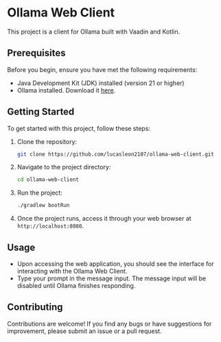 # Ollama Web Client

This project is a client for Ollama built with Vaadin and Kotlin.

## Prerequisites

Before you begin, ensure you have met the following requirements:

- Java Development Kit (JDK) installed (version 21 or higher)
- Ollama installed. Download it [here](https://ollama.com/).

## Getting Started

To get started with this project, follow these steps:

1. Clone the repository:

    ```bash
    git clone https://github.com/lucasleon2107/ollama-web-client.git
    ```
    
2. Navigate to the project directory:

    ```bash
    cd ollama-web-client
    ```

3. Run the project:

    ```bash
    ./gradlew bootRun
    ```

4. Once the project runs, access it through your web browser at `http://localhost:8080`.

## Usage

- Upon accessing the web application, you should see the interface for interacting with the Ollama Web Client.
- Type your prompt in the message input. The message input will be disabled until Ollama finishes responding.

## Contributing

Contributions are welcome! If you find any bugs or have suggestions for improvement, please submit an issue or a pull request.
